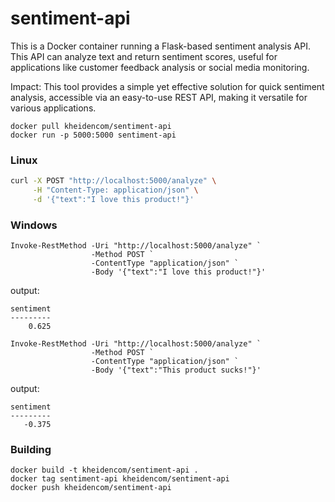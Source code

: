 # sentiment-api

This is a Docker container running a Flask-based sentiment analysis API. This API can analyze text and return sentiment scores, useful for applications like customer feedback analysis or social media monitoring.

Impact: This tool provides a simple yet effective solution for quick sentiment analysis, accessible via an easy-to-use REST API, making it versatile for various applications.


```
docker pull kheidencom/sentiment-api
docker run -p 5000:5000 sentiment-api
```

### Linux

```bash
curl -X POST "http://localhost:5000/analyze" \
     -H "Content-Type: application/json" \
     -d '{"text":"I love this product!"}'
```

### Windows

```
Invoke-RestMethod -Uri "http://localhost:5000/analyze" `
                  -Method POST `
                  -ContentType "application/json" `
                  -Body '{"text":"I love this product!"}'
```

output:
```
sentiment
---------
    0.625
```


```
Invoke-RestMethod -Uri "http://localhost:5000/analyze" `
                  -Method POST `
                  -ContentType "application/json" `
                  -Body '{"text":"This product sucks!"}'
```

output:
```
sentiment
---------
   -0.375
```


### Building

```
docker build -t kheidencom/sentiment-api . 
docker tag sentiment-api kheidencom/sentiment-api
docker push kheidencom/sentiment-api
```